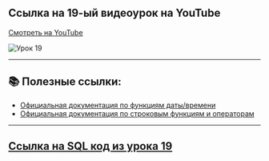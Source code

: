 ## Ссылка на 19-ый видеоурок на YouTube

[Смотреть на YouTube](https://your-youtube-link.com)

![Урок 19](../images/lesson19.png)

---

## 📚 Полезные ссылки:

- [Официальная документация по функциям даты/времени](https://your-date-functions-doc-link.com)
- [Официальная документация по строковым функциям и операторам](https://your-string-functions-doc-link.com)

---

## [Ссылка на SQL код из урока 19](./lesson19_code.sql)